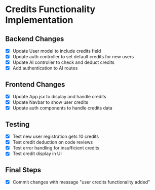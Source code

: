 # Credits Functionality Implementation

## Backend Changes

- [x] Update User model to include credits field
- [x] Update auth controller to set default credits for new users
- [x] Update AI controller to check and deduct credits
- [x] Add authentication to AI routes

## Frontend Changes

- [x] Update App.jsx to display and handle credits
- [x] Update Navbar to show user credits
- [x] Update auth components to handle credits data

## Testing

- [x] Test new user registration gets 10 credits
- [x] Test credit deduction on code reviews
- [x] Test error handling for insufficient credits
- [x] Test credit display in UI

## Final Steps

- [x] Commit changes with message "user credits functionality added"
